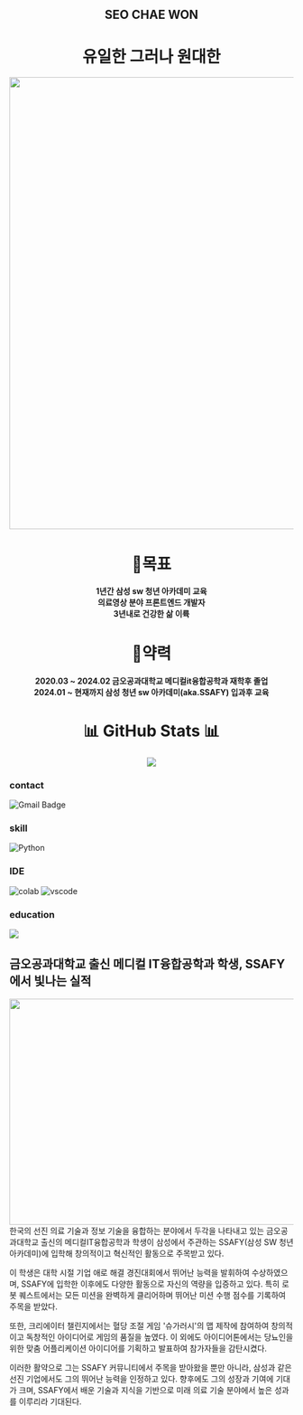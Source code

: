 
<h2 align="center"> SEO CHAE WON  
</h2>
<h1 align="center"> 
유일한 그러나 원대한 </h1>  

<img src="https://github.com/chae111111/chae111111/assets/137388327/765b52f8-218e-448e-94ae-e576b48506ea" width="1200" height="800"/>

<h1 align="center"> 
🚀목표 </h1>  
<h4 align="center"> 1년간 삼성 sw 청년 아카데미 교육<br>
  의료영상 분야 프론트엔드 개발자<br>  
  3년내로 건강한 삶 이륙  
</h4>

<h1 align="center"> 📃약력 </h1>
<h4 align="center"> 
  2020.03 ~ 2024.02 금오공과대학교 메디컬it융합공학과 재학후 졸업<br>
  2024.01 ~ 현재까지 삼성 청년 sw 아카데미(aka.SSAFY) 입과후 교육
</h4>

<h1 align="center">📊 GitHub Stats 📊 </h1>
<p align="center"> 
	<img src="https://github-readme-stats.vercel.app/api?username=chae111111&theme=vue&show_icons=true"/></a>
</p>



### contact
![Gmail Badge](https://img.shields.io/badge/Gmail-d14836?style=for-the-badge&logo=Gmail&logoColor=white&link=mailto:chawoo2013@gmail.com)

### skill

![Python](https://img.shields.io/badge/Python-3776AB?style=for-the-badge&logo=python&logoColor=white)


### IDE
![colab](https://img.shields.io/badge/Colab-F9AB00?style=for-the-badge&logo=googlecolab&color=525252)
![vscode](https://img.shields.io/badge/Visual_Studio_Code-0078D4?style=for-the-badge&logo=visual%20studio%20code&logoColor=white)


### education
<a href = "https://koreascience.kr/article/JAKO202335263367872.page">
    <img src = "https://img.shields.io/badge/Google%20Scholar-4285F4?style=for-the-badge&logo=google-scholar&logoColor=white"/>
</a>


##  금오공과대학교 출신 메디컬 IT융합공학과 학생, SSAFY에서 빛나는 실적
<img src="https://github.com/chae111111/chae111111/assets/137388327/bdbda010-0a26-4f6b-8132-df9e3919b249.jpg" align="right" width="600" height="400">  
 한국의 선진 의료 기술과 정보 기술을 융합하는 분야에서 두각을 나타내고 있는 금오공과대학교 출신의 메디컬IT융합공학과 학생이 삼성에서 주관하는 SSAFY(삼성 SW 청년 아카데미)에 입학해 창의적이고 혁신적인 활동으로 주목받고 있다.

 이 학생은 대학 시절 기업 애로 해결 경진대회에서 뛰어난 능력을 발휘하여 수상하였으며, SSAFY에 입학한 이후에도 다양한 활동으로 자신의 역량을 입증하고 있다. 특히 로봇 퀘스트에서는 모든 미션을 완벽하게 클리어하며 뛰어난 미션 수행 점수를 기록하여 주목을 받았다.

 또한, 크리에이터 챌린지에서는 혈당 조절 게임 '슈가러시'의 맵 제작에 참여하여 창의적이고 독창적인 아이디어로 게임의 품질을 높였다. 이 외에도 아이디어톤에서는 당뇨인을 위한 맞춤 어플리케이션 아이디어를 기획하고 발표하여 참가자들을 감탄시켰다.

이러한 활약으로 그는 SSAFY 커뮤니티에서 주목을 받아왔을 뿐만 아니라, 삼성과 같은 선진 기업에서도 그의 뛰어난 능력을 인정하고 있다. 향후에도 그의 성장과 기여에 기대가 크며, SSAFY에서 배운 기술과 지식을 기반으로 미래 의료 기술 분야에서 높은 성과를 이루리라 기대된다.


<!---
chae111111/chae111111 is a ✨ special ✨ repository because its `README.md` (this file) appears on your GitHub profile.
You can click the Preview link to take a look at your changes.
--->
